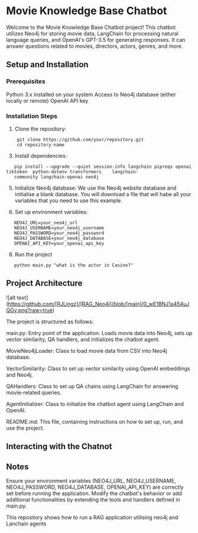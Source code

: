 # Movie Knowledge Base Chatbot
Welcome to the Movie Knowledge Base Chatbot project! This chatbot utilizes Neo4j for storing movie data, LangChain for processing natural language queries, and OpenAI's GPT-3.5 for generating responses. It can answer questions related to movies, directors, actors, genres, and more.

## Setup and Installation
### Prerequisites
Python 3.x installed on your system
Access to Neo4j database (either locally or remote)
OpenAI API key
### Installation Steps

1. Clone the repository:

```
    git clone https://github.com/your/repository.git
    cd repository-name
```

3. Install dependencies:
```
   pip install --upgrade --quiet session-info langchain pipreqs openai  tiktoken  python-dotenv transformers    langchain- 
   community langchain-openai neo4j
```

5. Initialize Neo4j database:
   We use the Neo4j website database and initialise a blank database. You will download a file that will habe all your variables that you need to use this example.

6. Set up environment variables:
```
   NEO4J_URL=your_neo4j_url
   NEO4J_USERNAME=your_neo4j_username
   NEO4J_PASSWORD=your_neo4j_password
   NEO4J_DATABASE=your_neo4j_database
   OPENAI_API_KEY=your_openai_api_key

```

8. Run the project
```
   python main.py "what is the actor in Casino?"
```

## Project Architecture 

![alt text] (https://github.com/[RJLingz]/[RAG_Neo4j]/blob/[main]/0_wE1BNJ1a454uJQGy.png?raw=true)

The project is structured as follows:

main.py: Entry point of the application. Loads movie data into Neo4j, sets up vector similarity, QA handlers, and initializes the chatbot agent.

MovieNeo4jLoader: Class to load movie data from CSV into Neo4j database.

VectorSimilarity: Class to set up vector similarity using OpenAI embeddings and Neo4j.

QAHandlers: Class to set up QA chains using LangChain for answering movie-related queries.

AgentInitializer: Class to initialize the chatbot agent using LangChain and OpenAI.

README.md: This file, containing instructions on how to set up, run, and use the project.

## Interacting with the Chatnot 


## Notes 

Ensure your environment variables (NEO4J_URL, NEO4J_USERNAME, NEO4J_PASSWORD, NEO4J_DATABASE, OPENAI_API_KEY) are correctly set before running the application.
Modify the chatbot's behavior or add additional functionalities by extending the tools and handlers defined in main.py.


   
This repository shows how to run a RAG application utilising neo4j and Lanchain agents


